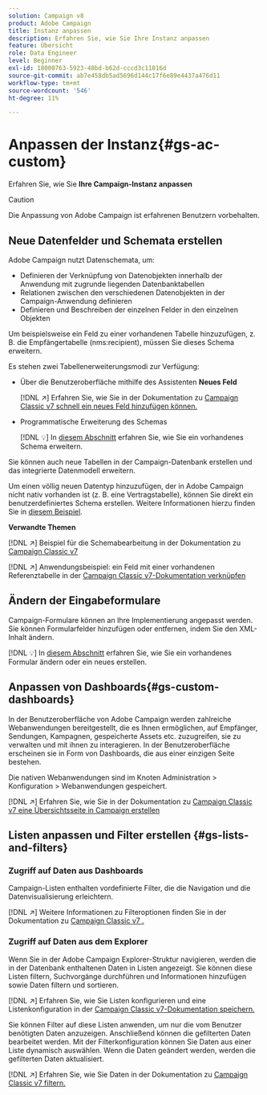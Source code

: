 ```yaml
---
solution: Campaign v8
product: Adobe Campaign
title: Instanz anpassen
description: Erfahren Sie, wie Sie Ihre Instanz anpassen
feature: Übersicht
role: Data Engineer
level: Beginner
exl-id: 18000763-5923-48bd-b62d-cccd3c11016d
source-git-commit: ab7e458db5ad5696d144c17f6e89e4437a476d11
workflow-type: tm+mt
source-wordcount: '546'
ht-degree: 11%

---
```


# Anpassen der Instanz{#gs-ac-custom}

Erfahren Sie, wie Sie **Ihre Campaign-Instanz anpassen**

>[!CAUTION]
>
>Die Anpassung von Adobe Campaign ist erfahrenen Benutzern vorbehalten.

## Neue Datenfelder und Schemata erstellen

Adobe Campaign nutzt Datenschemata, um:

* Definieren der Verknüpfung von Datenobjekten innerhalb der Anwendung mit zugrunde liegenden Datenbanktabellen
* Relationen zwischen den verschiedenen Datenobjekten in der Campaign-Anwendung definieren
* Definieren und Beschreiben der einzelnen Felder in den einzelnen Objekten

Um beispielsweise ein Feld zu einer vorhandenen Tabelle hinzuzufügen, z. B. die Empfängertabelle (nms:recipient), müssen Sie dieses Schema erweitern.

Es stehen zwei Tabellenerweiterungsmodi zur Verfügung:

* Über die Benutzeroberfläche mithilfe des Assistenten **Neues Feld**

   [!DNL :arrow_upper_right:] Erfahren Sie, wie Sie in der Dokumentation zu  [Campaign Classic v7 schnell ein neues Feld hinzufügen können.](https://experienceleague.adobe.com/docs/campaign-classic/using/configuring-campaign-classic/editing-schemas/new-field-wizard.html?lang=en#configuring-campaign-classic)

* Programmatische Erweiterung des Schemas

   [!DNL :bulb:] In  [diesem Abschnitt](../dev/extend-schema.md) erfahren Sie, wie Sie ein vorhandenes Schema erweitern.


Sie können auch neue Tabellen in der Campaign-Datenbank erstellen und das integrierte Datenmodell erweitern.

Um einen völlig neuen Datentyp hinzuzufügen, der in Adobe Campaign nicht nativ vorhanden ist (z. B. eine Vertragstabelle), können Sie direkt ein benutzerdefiniertes Schema erstellen. Weitere Informationen hierzu finden Sie in [diesem Beispiel](../dev/create-schema.md#example--creating-a-contract-table).

**Verwandte Themen**

[!DNL :arrow_upper_right:] Beispiel für die Schemabearbeitung in der Dokumentation zu  [Campaign Classic v7](https://experienceleague.adobe.com/docs/campaign-classic/using/configuring-campaign-classic/editing-schemas/examples-of-schemas-edition.html?lang=en#configuring-campaign-classic)

[!DNL :arrow_upper_right:] Anwendungsbeispiel: ein Feld mit einer vorhandenen Referenztabelle in der  [Campaign Classic v7-Dokumentation verknüpfen](https://experienceleague.adobe.com/docs/campaign-classic/using/configuring-campaign-classic/editing-schemas/examples-of-schemas-edition.html?lang=en#uc-link)


## Ändern der Eingabeformulare

Campaign-Formulare können an Ihre Implementierung angepasst werden. Sie können Formularfelder hinzufügen oder entfernen, indem Sie den XML-Inhalt ändern.

[!DNL :bulb:] In  [diesem Abschnitt](../dev/forms.md) erfahren Sie, wie Sie ein vorhandenes Formular ändern oder ein neues erstellen.

## Anpassen von Dashboards{#gs-custom-dashboards}

In der Benutzeroberfläche von Adobe Campaign werden zahlreiche Webanwendungen bereitgestellt, die es Ihnen ermöglichen, auf Empfänger, Sendungen, Kampagnen, gespeicherte Assets etc. zuzugreifen, sie zu verwalten und mit ihnen zu interagieren. In der Benutzeroberfläche erscheinen sie in Form von Dashboards, die aus einer einzigen Seite bestehen.

Die nativen Webanwendungen sind im Knoten Administration > Konfiguration > Webanwendungen gespeichert.

[!DNL :arrow_upper_right:] Erfahren Sie, wie Sie in der Dokumentation zu  [Campaign Classic v7 eine Übersichtsseite in Campaign erstellen](https://experienceleague.adobe.com/docs/campaign-classic/using/designing-content/web-applications/use-cases--creating-overviews.html?lang=en#creating-a-single-page-web-application)


## Listen anpassen und Filter erstellen {#gs-lists-and-filters}

### Zugriff auf Daten aus Dashboards

Campaign-Listen enthalten vordefinierte Filter, die die Navigation und die Datenvisualisierung erleichtern.

[!DNL :arrow_upper_right:] Weitere Informationen zu Filteroptionen finden Sie in der Dokumentation zu  [Campaign Classic v7 .](https://experienceleague.adobe.com/docs/campaign-classic/using/getting-started/filtering-data/filtering-options.html?lang=en#about-filtering)


### Zugriff auf Daten aus dem Explorer

Wenn Sie in der Adobe Campaign Explorer-Struktur navigieren, werden die in der Datenbank enthaltenen Daten in Listen angezeigt. Sie können diese Listen filtern, Suchvorgänge durchführen und Informationen hinzufügen sowie Daten filtern und sortieren.

[!DNL :arrow_upper_right:] Erfahren Sie, wie Sie Listen konfigurieren und eine Listenkonfiguration in der  [Campaign Classic v7-Dokumentation speichern.](https://experienceleague.adobe.com/docs/campaign-classic/using/getting-started/starting-with-adobe-campaign/campaign-workspace/adobe-campaign-ui-lists.html?lang=en#getting-started)


Sie können Filter auf diese Listen anwenden, um nur die vom Benutzer benötigten Daten anzuzeigen. Anschließend können die gefilterten Daten bearbeitet werden. Mit der Filterkonfiguration können Sie Daten aus einer Liste dynamisch auswählen. Wenn die Daten geändert werden, werden die gefilterten Daten aktualisiert.

[!DNL :arrow_upper_right:] Erfahren Sie, wie Sie Daten in der Dokumentation zu  [Campaign Classic v7 filtern.](https://experienceleague.adobe.com/docs/campaign-classic/using/getting-started/filtering-data/creating-filters.html?lang=en#typology-of-available-filters)
